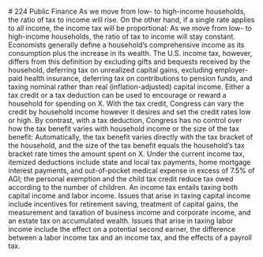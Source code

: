 \# 224 Public Finance As we move from low- to high-income households, the ratio of tax to income will rise. On the other hand, if a single rate applies to all income, the income tax will be proportional: As we move from low- to high-income households, the ratio of tax to income will stay constant. Economists generally define a household’s comprehensive income as its consumption plus the increase in its wealth. The U.S. income tax, however, differs from this definition by excluding gifts and bequests received by the household, deferring tax on unrealized capital gains, excluding employer-paid health insurance, deferring tax on contributions to pension funds, and taxing nominal rather than real (inflation-adjusted) capital income. Either a tax credit or a tax deduction can be used to encourage or reward a household for spending on X. With the tax credit, Congress can vary the credit by household income however it desires and set the credit rates low or high. By contrast, with a tax deduction, Congress has no control over how the tax benefit varies with household income or the size of the tax benefit: Automatically, the tax benefit varies directly with the tax bracket of the household, and the size of the tax benefit equals the household’s tax bracket rate times the amount spent on X. Under the current income tax, itemized deductions include state and local tax payments, home mortgage interest payments, and out-of-pocket medical expense in excess of 7.5% of AGI; the personal exemption and the child tax credit reduce tax owed according to the number of children. An income tax entails taxing both capital income and labor income. Issues that arise in taxing capital income include incentives for retirement saving, treatment of capital gains, the measurement and taxation of business income and corporate income, and an estate tax on accumulated wealth. Issues that arise in taxing labor income include the effect on a potential second earner, the difference between a labor income tax and an income tax, and the effects of a payroll tax.